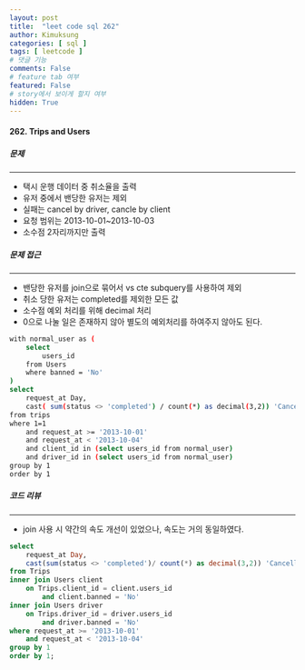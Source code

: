 ```yaml
---
layout: post
title:  "leet code sql 262"
author: Kimuksung
categories: [ sql ]
tags: [ leetcode ]
# 댓글 기능
comments: False
# feature tab 여부
featured: False
# story에서 보이게 할지 여부
hidden: True
---
```


#### 262. Trips and Users

##### 문제
---
- 택시 운행 데이터 중 취소율을 출력
- 유저 중에서 밴당한 유저는 제외
- 실패는 cancel by driver, cancle by client
- 요청 범위는 2013-10-01~2013-10-03
- 소수점 2자리까지만 출력

##### 문제 접근
---
- 밴당한 유저를 join으로 묶어서 vs cte subquery를 사용하여 제외
- 취소 당한 유저는 completed를 제외한 모든 값
- 소수점 예외 처리를 위해 decimal 처리
- 0으로 나눌 일은 존재하지 않아 별도의 예외처리를 하여주지 않아도 된다.

```bash
with normal_user as (
    select
        users_id
    from Users
    where banned = 'No'
)
select 
    request_at Day,
    cast( sum(status <> 'completed') / count(*) as decimal(3,2)) 'Cancellation Rate'
from trips
where 1=1
    and request_at >= '2013-10-01'
    and request_at < '2013-10-04'
    and client_id in (select users_id from normal_user) 
    and driver_id in (select users_id from normal_user)
group by 1
order by 1
```

##### 코드 리뷰
---
- join 사용 시 약간의 속도 개선이 있었으나, 속도는 거의 동일하였다.

```sql
select
    request_at Day,
    cast(sum(status <> 'completed')/ count(*) as decimal(3,2)) 'Cancellation Rate'
from Trips
inner join Users client
    on Trips.client_id = client.users_id
        and client.banned = 'No'
inner join Users driver
    on Trips.driver_id = driver.users_id
        and driver.banned = 'No'
where request_at >= '2013-10-01'
    and request_at < '2013-10-04'
group by 1
order by 1;
```